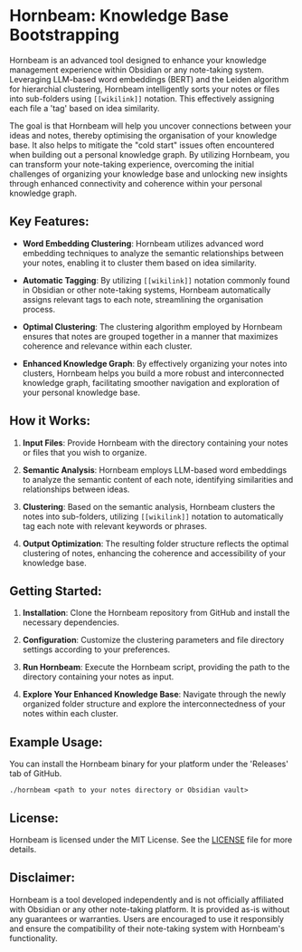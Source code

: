 # Hornbeam: Knowledge Base Bootstrapping

Hornbeam is an advanced tool designed to enhance your knowledge management experience within Obsidian or any note-taking system. Leveraging LLM-based word embeddings (BERT) and the Leiden algorithm for hierarchial clustering, Hornbeam intelligently sorts your notes or files into sub-folders using `[[wikilink]]` notation. This effectively assigning each file a 'tag' based on idea similarity. 

The goal is that Hornbeam will help you uncover connections between your ideas and notes, thereby optimising the organisation of your knowledge base. It also helps to mitigate the "cold start" issues often encountered when building out a personal knowledge graph. By utilizing Hornbeam, you can transform your note-taking experience, overcoming the initial challenges of organizing your knowledge base and unlocking new insights through enhanced connectivity and coherence within your personal knowledge graph.

## Key Features:

- **Word Embedding Clustering**: Hornbeam utilizes advanced word embedding techniques to analyze the semantic relationships between your notes, enabling it to cluster them based on idea similarity.

- **Automatic Tagging**: By utilizing `[[wikilink]]` notation commonly found in Obsidian or other note-taking systems, Hornbeam automatically assigns relevant tags to each note, streamlining the organisation process.

- **Optimal Clustering**: The clustering algorithm employed by Hornbeam ensures that notes are grouped together in a manner that maximizes coherence and relevance within each cluster.

- **Enhanced Knowledge Graph**: By effectively organizing your notes into clusters, Hornbeam helps you build a more robust and interconnected knowledge graph, facilitating smoother navigation and exploration of your personal knowledge base.

## How it Works:

1. **Input Files**: Provide Hornbeam with the directory containing your notes or files that you wish to organize.

2. **Semantic Analysis**: Hornbeam employs LLM-based word embeddings to analyze the semantic content of each note, identifying similarities and relationships between ideas.

3. **Clustering**: Based on the semantic analysis, Hornbeam clusters the notes into sub-folders, utilizing `[[wikilink]]` notation to automatically tag each note with relevant keywords or phrases.

4. **Output Optimization**: The resulting folder structure reflects the optimal clustering of notes, enhancing the coherence and accessibility of your knowledge base.

## Getting Started:

1. **Installation**: Clone the Hornbeam repository from GitHub and install the necessary dependencies.

2. **Configuration**: Customize the clustering parameters and file directory settings according to your preferences.

3. **Run Hornbeam**: Execute the Hornbeam script, providing the path to the directory containing your notes as input.

4. **Explore Your Enhanced Knowledge Base**: Navigate through the newly organized folder structure and explore the interconnectedness of your notes within each cluster.

## Example Usage:

You can install the Hornbeam binary for your platform under the 'Releases' tab of GitHub.

```
./hornbeam <path to your notes directory or Obsidian vault>
```

## License:

Hornbeam is licensed under the MIT License. See the [LICENSE](LICENSE) file for more details.

## Disclaimer:

Hornbeam is a tool developed independently and is not officially affiliated with Obsidian or any other note-taking platform. It is provided as-is without any guarantees or warranties. Users are encouraged to use it responsibly and ensure the compatibility of their note-taking system with Hornbeam's functionality.
